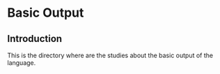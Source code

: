 # Basic Output

## Introduction

This is the directory where are the studies about the basic output of the language.